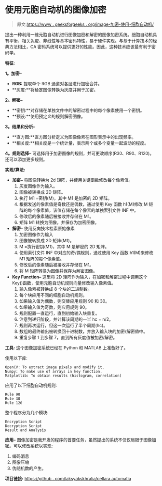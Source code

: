 # 使用元胞自动机的图像加密

> 原文:[https://www . geeksforgeeks . org/image-加密-使用-细胞自动机/](https://www.geeksforgeeks.org/image-encryption-using-cellular-automata/)

提出一种利用一维元胞自动机进行图像加密和解密的图像加密系统。细胞自动机具有平衡、相关免疫、非线性等基本密码特性，易于硬件实现。与基于计算技术的经典方法相比，CA 密码系统可以提供更好的性能。因此，这种技术应该最有利于密码学。

**特征:**

**1。加密–**

*   **RGB:** 提取单个 RGB 通道对各层进行加密合并。
*   **灰度:**将给定图像转换为灰度并用于加密。

**2。解密–**

*   **密钥:**对存储在单独文件中的解密过程中的每个像素使用一个密钥。
*   **预设:**使用预定义的规则解密图像。

**3。结果和分析–**

*   **直方图:**直方图分析定义为图像像素在图形表示中的出现频率。
*   **相关度:**相关度是一个统计量，表示两个或多个变量一起波动的程度。

**4。规则选择–**
可选择用于加密图像的规则，并可更改顺序(R30、R90、R120)。还可以添加更多规则。

**实现/算法:**

*   **加密–**
    将图像转换为 2d 矩阵，并使用关键函数修改每个像素值。
    1.  灰度图像作为输入。
    2.  图像被转换成 2D 矩阵。
    3.  执行 M1 =密钥(M)，其中 M1 是加密的 2D 矩阵。
    4.  根据发送的像素值是奇数还是偶数，通过使用 Key 函数 h1(M)修改 M 矩阵的每个像素值，该值存储在每个像素的单独索引文件 INF 中。
    5.  修改后的像素随后被接收并存储在 M1。
    6.  矩阵 M1 转换为图像，并保存为加密图像。
*   **解密–**
    使用反向技术检索原始像素
    1.  加密图像作为输入
    2.  图像被转换成 2D 矩阵(M1)。
    3.  M =执行密钥(M1)，其中 M 是解密的 2D 矩阵。
    4.  使用索引文件 INF 中对应的奇/偶规则，通过使用 Key 函数 h1(M)来修改 M1 矩阵的每个像素值。
    5.  修改后的像素随后被接收并存储在 M1。
    6.  将 M 矩阵转换为图像并保存为解密图像。
*   **Key Function–**
    这里将 2D 矩阵作为输入，在加密和解密过程中调用这个 Key()函数，使用元胞自动机规则向量修改输入像素值。
    1.  输入像素被转换成 8 个块的二进制数。
    2.  每个块应用不同的细胞自动机规则。
    3.  如果输入值为偶数，则交替应用规则 90 和 30。
    4.  如果输入值为奇数，则应用规则 90。
    5.  规则配置一直运行，直到初始输入块重复。
    6.  注意到递归阶段，并计算该周期的一半 hc = n/2。
    7.  规则再次运行，但这一次运行了半个周期(hc)。
    8.  数组的最终输出被转换回十进制数，并放入输入块的加密/解密值中。
    9.  重复步骤 1 到步骤 7，直到所有灰度值被加密/解密。

**工具:**
这个图像加密系统已经在 Python 和 MATLAB 上准备好了。

使用以下库:

```
OpenCV: To extract image pixels and modify it.
Numpy: To make use of arrays in key function.
Matplotlib: To obtain results (histogram, correlation) 
```

应用了以下细胞自动机规则:

```
Rule 90
Rule 30
Rule 120 
```

整个程序分为几个模块:

```
Encryption Script
Decryption Script
Result and Analysis 
```

**应用–**
图像加密是我开发的程序的首要任务，虽然提出的系统不仅仅局限于图像加密。可以修改系统以实现:

1.  编码消息
2.  图像压缩
3.  伪随机数的产生。

**项目链接:**
[https://github . com/laksyakskhralia/cellara automatia](https://github.com/Lakshyasukhralia/CellularAutomata)